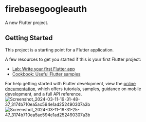 # firebasegoogleauth

A new Flutter project.

## Getting Started

This project is a starting point for a Flutter application.

A few resources to get you started if this is your first Flutter project:

- [Lab: Write your first Flutter app](https://docs.flutter.dev/get-started/codelab)
- [Cookbook: Useful Flutter samples](https://docs.flutter.dev/cookbook)

For help getting started with Flutter development, view the
[online documentation](https://docs.flutter.dev/), which offers tutorials,
samples, guidance on mobile development, and a full API reference.
![Screenshot_2024-03-11-19-31-48-37_3174b710ea5ac594e1ad252490307a3b](https://github.com/Abhisheksharma654/firebasegoogleauth/assets/36255316/efddb371-4749-4a7f-8119-6d05c6194d4a)
![Screenshot_2024-03-11-19-31-25-47_3174b710ea5ac594e1ad252490307a3b](https://github.com/Abhisheksharma654/firebasegoogleauth/assets/36255316/28e47f1d-7f0e-49cd-8278-e9db98dfebb2)
